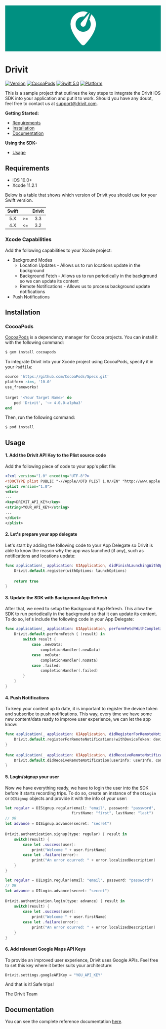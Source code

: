 <p align="center">
  <img src="https://github.com/drivitapp/ios-sdk-sample/blob/master/logo.jpg?raw=true" />
</p>

# Drivit

[![Version](https://img.shields.io/badge/Pod-4.0.0--alpha3-blue.svg?style=flat)](https://github.com/drivitapp/ios-sdk-sample/releases/latest) [![CocoaPods](https://img.shields.io/badge/CocoaPods-compatible-success?style=flat)](https://github.com/CocoaPods/CocoaPods) [![Swift 5.0](https://img.shields.io/badge/Swift-5.0-orange?style=flat)](https://developer.apple.com/swift/) [![Platform](https://img.shields.io/badge/Platform-iOS-lightgrey.svg?style=flat)](https://img.shields.io/badge/Platform-iOS-lightgrey.svg)

This is a sample project that outlines the key steps to integrate the Drivit iOS SDK into your application and put it to work. Should you have any doubt, feel free to contact us at support@drivit.com.

**Getting Started:**

- [Requirements](#requirements)
- [Installation](#installation)
- [Documentation](#documentation)

**Using the SDK:**

- [Usage](#usage)

## Requirements

- iOS 10.0+
- Xcode 11.2.1

Below is a table that shows which version of Drivit you should use for your Swift version.

Swift |    | Drivit 
:---: | :------:|:---: 
5.X   | >= | 3.3 
4.X | <= | 3.2 

### Xcode Capabilities

Add the following capabilities to your Xcode project:

- Background Modes
  - Location Updates - Allows us to run locations update in the background
  - Background Fetch - Allows us to run periodically in the background so we can update its content
  - Remote Notifications - Allows us to process background update notifications
- Push Notifications

## Installation

### CocoaPods

[CocoaPods](https://cocoapods.org) is a dependency manager for Cocoa projects. You can install it with the following command:

```bash
$ gem install cocoapods
```

To integrate Drivit into your Xcode project using CocoaPods, specify it in your `Podfile`:

```ruby
source 'https://github.com/CocoaPods/Specs.git'
platform :ios, '10.0'
use_frameworks!

target '<Your Target Name>' do
    pod 'Drivit', '~> 4.0.0-alpha3'
end
```

Then, run the following command:

```bash
$ pod install
```

## Usage

#### 1. Add the Drivit API Key to the Plist source code

Add the following piece of code to your app's plist file:

```xml
<?xml version="1.0" encoding="UTF-8"?>
<!DOCTYPE plist PUBLIC "-//Apple//DTD PLIST 1.0//EN" "http://www.apple.com/DTDs/PropertyList-1.0.dtd">
<plist version="1.0">
<dict>
...
<key>DRIVIT_API_KEY</key>
<string>YOUR_API_KEY</string>
...
</dict>
</plist>
```


#### 2. Let's prepare your app delegate
Let's start by adding the following code to your App Delegate so Drivit is able to know the reason why the app was launched (if any), such as notifications and locations update:
```swift
func application(_ application: UIApplication, didFinishLaunchingWithOptions launchOptions: [UIApplicationLaunchOptionsKey: Any]?) -> Bool {
	Drivit.default.register(withOptions: launchOptions)

	return true
}
```


#### 3. Update the SDK with Background App Refresh
After that, we need to setup the Background App Refresh. This allow the SDK to run periodically in the background so that it can update its content. To do so, let's include the following code in your App Delegate:
```swift
func application(_ application: UIApplication, performFetchWithCompletionHandler completionHandler: @escaping (UIBackgroundFetchResult) -> Void) {
	Drivit.default.performFetch { (result) in
		switch result {
			case .newData:
				completionHandler(.newData)
			case .noData:
				completionHandler(.noData)
			case .failed:
				completionHandler(.failed)
		}
	}
}
```


#### 4. Push Notifications

To keep your content up to date, it is important to register the device token and subscribe to push notifications. This way, every time we have some new content/data ready to improve user experience, we can let the app know:

```swift
func application(_ application: UIApplication, didRegisterForRemoteNotificationsWithDeviceToken deviceToken: Data) {
	Drivit.default.registerForRemoteNotifications(withDeviceToken: deviceToken)
}

func application(_ application: UIApplication, didReceiveRemoteNotification userInfo: [AnyHashable: Any], fetchCompletionHandler completionHandler: @escaping (UIBackgroundFetchResult) -> Void) {
	Drivit.default.didReceiveRemoteNotification(userInfo: userInfo, completionHandler: completionHandler)
}
```


#### 5. Login/signup your user

Now we have everything ready, we have to login the user into the SDK before it starts recording trips.
To do so, create an instance of the ```DILogin``` or ```DISignup``` objects and provide it with the info of your user:

```swift
let regular = DISignup.regular(email: "email", password: "password",
                              firstName: "first", lastName: "last")
// OR
let advance = DISignup.advance(secret: "secret")

Drivit.authentication.signup(type: regular) { result in                
	switch(result) {
		case let .success(user): 
			print("Welcome " + user.firstName)
		case let .failure(error): 
			print("An error ocurred: " + error.localizedDescription)
	}
}
```
```swift
let regular = DILogin.regular(email: "email", password: "password")
// OR
let advance = DILogin.advance(secret: "secret")

Drivit.authentication.login(type: advance) { result in                
	switch(result) {
		case let .success(user): 
			print("Welcome " + user.firstName)
		case let .failure(error): 
			print("An error ocurred: " + error.localizedDescription)
	}
}
```


#### 6. Add relevant Google Maps API Keys

To provide an improved user experience, Drivit uses Google APIs. Feel free to set this key where it better suits your architecture:

```swift
Drivit.settings.googleAPIKey = "YOU_API_KEY"
```


And that is it! Safe trips!

The Drivit Team

## Documentation

You can see the complete reference documentation [here](https://drivitapp.github.io/ios-sdk-sample/).

